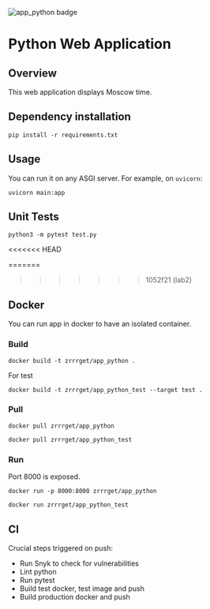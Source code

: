 ![app_python badge](https://github.com/zRrrGet/core-course-labs/actions/workflows/app_python_ci.yaml/badge.svg)

# Python Web Application
## Overview
This web application displays Moscow time.
## Dependency installation
```
pip install -r requirements.txt
```
## Usage
You can run it on any ASGI server. For example, on `uvicorn`:
```
uvicorn main:app
```
## Unit Tests
```
python3 -m pytest test.py
```
<<<<<<< HEAD

=======
>>>>>>> 1052f21 (lab2)
## Docker
You can run app in docker to have an isolated container.
### Build
```
docker build -t zrrrget/app_python .
```
For test
```
docker build -t zrrrget/app_python_test --target test .
```
### Pull
```
docker pull zrrrget/app_python
```
```
docker pull zrrrget/app_python_test
```
### Run
Port 8000 is exposed.
```
docker run -p 8000:8000 zrrrget/app_python
```
```
docker run zrrrget/app_python_test
```
## CI
Crucial steps triggered on push:
- Run Snyk to check for vulnerabilities
- Lint python
- Run pytest
- Build test docker, test image and push
- Build production docker and push
